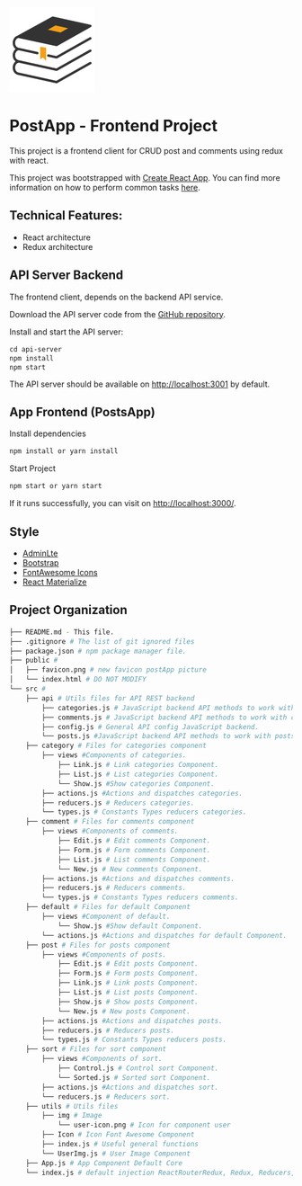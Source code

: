 ![Logo of the project](./public/favicon.png)

# PostApp - Frontend Project

This project is a frontend client for CRUD post and comments using redux with react.

This project was bootstrapped with [Create React App](https://github.com/facebookincubator/create-react-app). You can find more information on how to perform common tasks [here](https://github.com/facebookincubator/create-react-app/blob/master/packages/react-scripts/template/README.md).

## Technical Features:

- React architecture
- Redux architecture

## API Server Backend

The frontend client, depends on the backend API service.

Download the API server code from the [GitHub repository](https://github.com/udacity/reactnd-project-readable-starter).

Install and start the API server:

```
cd api-server
npm install
npm start
```

The API server should be available on [http://localhost:3001](http://localhost:3001) by default.

## App Frontend (PostsApp)

Install dependencies

```bash
npm install or yarn install
```

Start Project

```bash
npm start or yarn start
```

If it runs successfully, you can visit on [http://localhost:3000/](http://localhost:3000/).

## Style

- [AdminLte](https://adminlte.io/themes/AdminLTE/index2.html)
- [Bootstrap](https://getbootstrap.com/docs/3.3/css/)
- [FontAwesome Icons](http://fontawesome.io/icons/)
- [React Materialize](https://react-materialize.github.io)

## Project Organization

```bash
├── README.md - This file.
├── .gitignore # The list of git ignored files
├── package.json # npm package manager file.
├── public #
│   ├── favicon.png # new favicon postApp picture
│   └── index.html # DO NOT MODIFY
└── src #
    ├── api # Utils files for API REST backend
        ├── categories.js # JavaScript backend API methods to work with categories.
        ├── comments.js # JavaScript backend API methods to work with comments.
        ├── config.js # General API config JavaScript backend.
        └── posts.js #JavaScript backend API methods to work with posts.
    ├── category # Files for categories component
        ├── views #Components of categories.
            ├── Link.js # Link categories Component.
            ├── List.js # List categories Component.
            └── Show.js #Show categories Component.
        ├── actions.js #Actions and dispatches categories.
        ├── reducers.js # Reducers categories.
        └── types.js # Constants Types reducers categories.
    ├── comment # Files for comments component
        ├── views #Components of comments.
            ├── Edit.js # Edit comments Component.
            ├── Form.js # Form comments Component.
            ├── List.js # List comments Component.
            └── New.js # New comments Component.
        ├── actions.js #Actions and dispatches comments.
        ├── reducers.js # Reducers comments.
        └── types.js # Constants Types reducers comments.
    ├── default # Files for default Component
        ├── views #Component of default.
            └── Show.js #Show default Component.
        └── actions.js #Actions and dispatches for default Component.
    ├── post # Files for posts component
        ├── views #Components of posts.
            ├── Edit.js # Edit posts Component.
            ├── Form.js # Form posts Component.
            ├── Link.js # Link posts Component.
            ├── List.js # List posts Component.
            ├── Show.js # Show posts Component.
            └── New.js # New posts Component.
        ├── actions.js #Actions and dispatches posts.
        ├── reducers.js # Reducers posts.
        └── types.js # Constants Types reducers posts.
    ├── sort # Files for sort component
        ├── views #Components of sort.
            ├── Control.js # Control sort Component.
            └── Sorted.js # Sorted sort Component.
        ├── actions.js #Actions and dispatches sort.
        └── reducers.js # Reducers sort.
    ├── utils # Utils files
        ├── img # Image
            └── user-icon.png # Icon for component user
        ├── Icon # Icon Font Awesome Component
        ├── index.js # Useful general functions
        └── UserImg.js # User Image Component
    ├── App.js # App Component Default Core
    └── index.js # default injection ReactRouterRedux, Redux, Reducers, ReduxThunk and AppComponent
```
